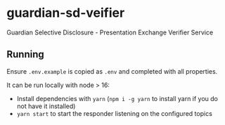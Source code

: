 # guardian-sd-veifier

Guardian Selective Disclosure - Presentation Exchange Verifier Service

## Running

Ensure `.env.example` is copied as `.env` and completed with all properties.

It can be run locally with node > 16:

- Install dependencies with `yarn` (`npm i -g yarn` to install yarn if you do not have it installed)
- `yarn start` to start the responder listening on the configured topics
